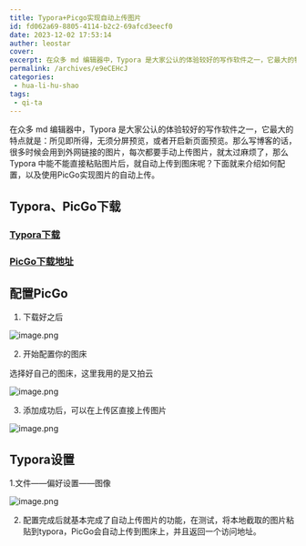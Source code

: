```yaml
---
title: Typora+Picgo实现自动上传图片
id: fd062a69-8805-4114-b2c2-69afcd3eecf0
date: 2023-12-02 17:53:14
auther: leostar
cover:
excerpt: 在众多 md 编辑器中，Typora 是大家公认的体验较好的写作软件之一，它最大的特点就是：所见即所得，无须分屏预览，或者开启新页面预览。那么写博客的话，很多时候会用到外网链接的图片，每次都要手动上传图片，就太过麻烦了，那么Typora 中能不能直接粘贴图片后，就自动上传到图床呢？下面就来介绍如何配
permalink: /archives/e9eCEHcJ
categories:
 - hua-li-hu-shao
tags:
 - qi-ta
---
```


在众多 md 编辑器中，Typora 是大家公认的体验较好的写作软件之一，它最大的特点就是：所见即所得，无须分屏预览，或者开启新页面预览。那么写博客的话，很多时候会用到外网链接的图片，每次都要手动上传图片，就太过麻烦了，那么Typora 中能不能直接粘贴图片后，就自动上传到图床呢？下面就来介绍如何配置，以及使用PicGo实现图片的自动上传。
## Typora、PicGo下载

### [Typora下载](https://www.aliyundrive.com/s/8yB8wwuDm2z)

### [PicGo下载地址](https://github.com/Molunerfinn/PicGo/releases)

## 配置PicGo

1. 下载好之后

![image.png](https://img.leostar.top/study/20231202175028.png)

2. 开始配置你的图床

选择好自己的图床，这里我用的是又拍云

![image.png](https://img.leostar.top/study/20231202175110.png)

3. 添加成功后，可以在上传区直接上传图片

![image.png](https://img.leostar.top/study/20231202175122.png)

## Typora设置

1.文件——偏好设置——图像

![image.png](https://img.leostar.top/study/20231202175128.png)

2. 配置完成后就基本完成了自动上传图片的功能，在测试，将本地截取的图片粘贴到typora，PicGo会自动上传到图床上，并且返回一个访问地址。
